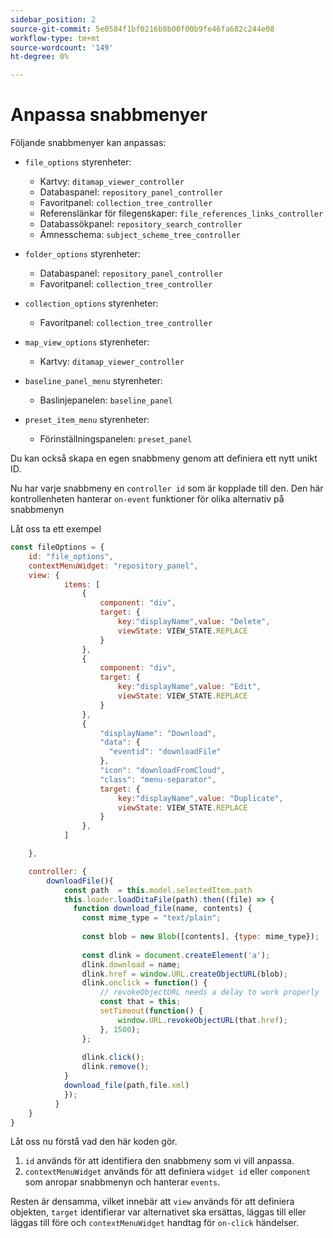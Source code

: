 ```yaml
---
sidebar_position: 2
source-git-commit: 5e0584f1bf0216b8b00f00b9fe46fa682c244e08
workflow-type: tm+mt
source-wordcount: '149'
ht-degree: 0%

---
```



# Anpassa snabbmenyer

Följande snabbmenyer kan anpassas:

- `file_options`
styrenheter:
   - Kartvy: `ditamap_viewer_controller`
   - Databaspanel: `repository_panel_controller`
   - Favoritpanel: `collection_tree_controller`
   - Referenslänkar för filegenskaper: `file_references_links_controller`
   - Databassökpanel: `repository_search_controller`
   - Ämnesschema: `subject_scheme_tree_controller`

- `folder_options`
styrenheter:
   - Databaspanel: `repository_panel_controller`
   - Favoritpanel: `collection_tree_controller`

- `collection_options`
styrenheter:
   - Favoritpanel: `collection_tree_controller`

- `map_view_options`
styrenheter:
   - Kartvy: `ditamap_viewer_controller`

- `baseline_panel_menu`
styrenheter:
   - Baslinjepanelen: `baseline_panel`

- `preset_item_menu`
styrenheter:
   - Förinställningspanelen: `preset_panel`

Du kan också skapa en egen snabbmeny genom att definiera ett nytt unikt ID.

Nu har varje snabbmeny en `controller id` som är kopplade till den. Den här kontrollenheten hanterar `on-event` funktioner för olika alternativ på snabbmenyn

Låt oss ta ett exempel

```js title=customise_context_menu.js"
const fileOptions = {
    id: "file_options",
    contextMenuWidget: "repository_panel",
    view: {
            items: [
                {
                    component: "div",
                    target: {
                        key:"displayName",value: "Delete",                    
                        viewState: VIEW_STATE.REPLACE
                    }
                },
                {
                    component: "div",
                    target: {
                        key:"displayName",value: "Edit",                    
                        viewState: VIEW_STATE.REPLACE
                    }
                },
                {
                    "displayName": "Download",
                    "data": {
                      "eventid": "downloadFile"
                    },
                    "icon": "downloadFromCloud",
                    "class": "menu-separator",         
                    target: {
                        key:"displayName",value: "Duplicate",                    
                        viewState: VIEW_STATE.REPLACE
                    }
                },
            ]

    },

    controller: {
        downloadFile(){
            const path  = this.model.selectedItem.path
            this.loader.loadDitaFile(path).then((file) => {
              function download_file(name, contents) {
                const mime_type = "text/plain";
        
                const blob = new Blob([contents], {type: mime_type});
        
                const dlink = document.createElement('a');
                dlink.download = name;
                dlink.href = window.URL.createObjectURL(blob);
                dlink.onclick = function() {
                    // revokeObjectURL needs a delay to work properly
                    const that = this;
                    setTimeout(function() {
                        window.URL.revokeObjectURL(that.href);
                    }, 1500);
                };
        
                dlink.click();
                dlink.remove();
            }
            download_file(path,file.xml)
            });
          }
    }
}
```

Låt oss nu förstå vad den här koden gör.

1. `id` används för att identifiera den snabbmeny som vi vill anpassa.
2. `contextMenuWidget` används för att definiera `widget id` eller `component` som anropar snabbmenyn och hanterar `events`.

Resten är densamma, vilket innebär att `view` används för att definiera objekten, `target` identifierar var alternativet ska ersättas, läggas till eller läggas till före och `contextMenuWidget` handtag för `on-click` händelser.
